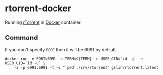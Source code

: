 rtorrent-docker
===============

Running [rTorrent](https://github.com/rakshasa/rtorrent) in [Docker](https://www.docker.com/) container.

Command
-------

If you don't specify `PORT` then it will be 6991 by default.

    docker run -e PORT=6991 -e TERM=${TERM} -e USER_GID=`id -g` -e USER_UID=`id -u` \
        -i -p 6991:6991 -t -v "`pwd`:/srv/rtorrent" gslin/rtorrent:latest
